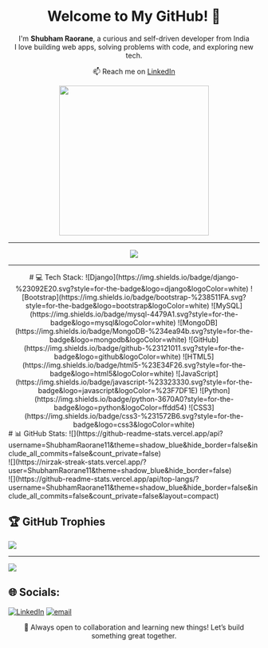 <h1 align="center">Welcome to My GitHub! 👋</h1>

<p align="center">
  I'm <strong>Shubham Raorane</strong>, a curious and self-driven developer from India <br>
  I love building web apps, solving problems with code, and exploring new tech.
</p>

<p align="center">
  📫 Reach me on <a href="https://www.linkedin.com/in/shubham-raorane-a548b432a/" target="_blank">LinkedIn</a>
</p>

<p align="center">
  <img src="https://media.giphy.com/media/qgQUggAC3Pfv687qPC/giphy.gif" width="300" />
</p>

---

<div align="center">
  <img src="https://profile-counter.glitch.me/ShubhamRaorane11/count.svg?" />
</div>

---

<div align="center">
# 💻 Tech Stack:
![Django](https://img.shields.io/badge/django-%23092E20.svg?style=for-the-badge&logo=django&logoColor=white) ![Bootstrap](https://img.shields.io/badge/bootstrap-%238511FA.svg?style=for-the-badge&logo=bootstrap&logoColor=white) ![MySQL](https://img.shields.io/badge/mysql-4479A1.svg?style=for-the-badge&logo=mysql&logoColor=white) ![MongoDB](https://img.shields.io/badge/MongoDB-%234ea94b.svg?style=for-the-badge&logo=mongodb&logoColor=white) ![GitHub](https://img.shields.io/badge/github-%23121011.svg?style=for-the-badge&logo=github&logoColor=white) ![HTML5](https://img.shields.io/badge/html5-%23E34F26.svg?style=for-the-badge&logo=html5&logoColor=white) ![JavaScript](https://img.shields.io/badge/javascript-%23323330.svg?style=for-the-badge&logo=javascript&logoColor=%23F7DF1E) ![Python](https://img.shields.io/badge/python-3670A0?style=for-the-badge&logo=python&logoColor=ffdd54) ![CSS3](https://img.shields.io/badge/css3-%231572B6.svg?style=for-the-badge&logo=css3&logoColor=white)
</div>   
# 📊 GitHub Stats:
![](https://github-readme-stats.vercel.app/api?username=ShubhamRaorane11&theme=shadow_blue&hide_border=false&include_all_commits=false&count_private=false)<br/>
![](https://nirzak-streak-stats.vercel.app/?user=ShubhamRaorane11&theme=shadow_blue&hide_border=false)<br/>
![](https://github-readme-stats.vercel.app/api/top-langs/?username=ShubhamRaorane11&theme=shadow_blue&hide_border=false&include_all_commits=false&count_private=false&layout=compact)

## 🏆 GitHub Trophies
![](https://github-profile-trophy.vercel.app/?username=ShubhamRaorane11&theme=default&no-frame=false&no-bg=true&margin-w=4)

---
[![](https://visitcount.itsvg.in/api?id=ShubhamRaorane11&icon=0&color=0)](https://visitcount.itsvg.in)

<!-- Proudly created with GPRM ( https://gprm.itsvg.in ) -->
## 🌐 Socials:
[![LinkedIn](https://img.shields.io/badge/LinkedIn-%230077B5.svg?logo=linkedin&logoColor=white)](https://linkedin.com/in/in/shubham-raorane-a548b432a) [![email](https://img.shields.io/badge/Email-D14836?logo=gmail&logoColor=white)](mailto:shubham.rrane@gmail.com) 

<p align="center">
  🚀 Always open to collaboration and learning new things! Let’s build something great together.
</p>
